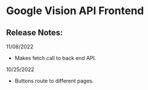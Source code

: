 # Google Vision API Frontend

## Release Notes:
11/08/2022
<ul>
    <li>
        Makes fetch call to back end API.
    </li>
</ul>
10/25/2022
<ul>
	<li>
	Buttons route to different pages. 
	</li>
</ul>
